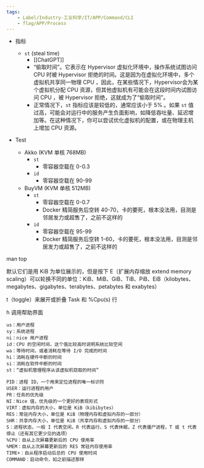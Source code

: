 ```yaml
---
tags:
    - Label/Industry-工业科学/IT/APP/Command/CLI
    - flag/APP/Process
---
```


- 指标
    - `st` (steal time)
        - [[ChatGPT]]
        - “偷取时间”。它表示在 Hypervisor 虚拟化环境中，操作系统试图访问 CPU 时被 Hypervisor 拒绝的时间。这是因为在虚拟化环境中，多个虚拟机共享同一物理 CPU ，因此，在某些情况下，Hypervisor会为某个虚拟机分配 CPU 资源，但其他虚拟机有可能会在这段时间内试图访问 CPU ，被 Hypervisor 拒绝，这就成为了“偷取时间”。
        - 正常情况下，`st` 指标应该是较低的，通常应该小于 5% 。如果 `st` 值过高，可能会对运行中的服务产生负面影响，如降低吞吐量、延迟增加等。在这种情况下，你可以尝试优化虚拟机的配置，或在物理主机上增加 CPU 资源。

- Test
    - Akko (KVM 单核 768MB)
        - `st`
            - 零容器空载在 0-0.3
        - `id`
            - 零容器空载在 90-99
    - BuyVM (KVM 单核 512MB)
        - `st`
            - 零容器空载在 0-0.7
            - Docker 精简服务后空转 40-70，卡的要死，根本没法用，目测是邻居发力或超售了，之前不这样的
        - `id`
            - 零容器空载在 95-99
            - Docker 精简服务后空转 1-60，卡的要死，根本没法用，目测是邻居发力或超售了，之前不这样的


man top

默认它们是用 KiB 为单位展示的，但是按下 E（扩展内存缩放 extend memory scaling）可以轮换不同的单位：KiB、MiB、GiB、TiB、PiB、EiB（kilobytes、megabytes、gigabytes、terabytes、petabytes 和 exabytes）

t（toggle）来展开或折叠 Task 和 %Cpu(s) 行

h 调用帮助界面

    us：用户进程
    sy：系统进程
    ni：nice 用户进程
    id：CPU 的空闲时间，这个值比较高时说明系统比较空闲
    wa：等待时间，或者消耗在等待 I/O 完成的时间
    hi：消耗在硬件中断的时间
    si：消耗在软件中断的时间
    st：“虚拟机管理程序从该虚拟机窃取的时间”
    
    PID：进程 ID，一个用来定位进程的唯一标识符
    USER：运行进程的用户
    PR：任务的优先级
    NI：Nice 值，优先级的一个更好的表现形式
    VIRT：虚拟内存的大小，单位是 KiB（kibibytes）
    RES：常驻内存大小，单位是 KiB（物理内存和虚拟内存的一部分）
    SHR：共享内存大小，单位是 KiB（共享内存和虚拟内存的一部分）
    S：进程状态，一般 I 代表空闲，R 代表运行，S 代表休眠，Z 代表僵尸进程，T 或 t 代表停止（还有其它更少见的选项）
    %CPU：自从上次屏幕更新后的 CPU 使用率
    %MEM：自从上次屏幕更新后的 RES 常驻内存使用率
    TIME+：自从程序启动后总的 CPU 使用时间
    COMMAND：启动命令，如之前描述那样